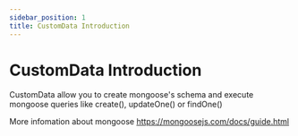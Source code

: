 ```yaml
---
sidebar_position: 1
title: CustomData Introduction
---
```


# CustomData Introduction

CustomData allow you to create mongoose's schema and execute mongoose queries like create(), updateOne() or findOne() 

More infomation about mongoose https://mongoosejs.com/docs/guide.html
